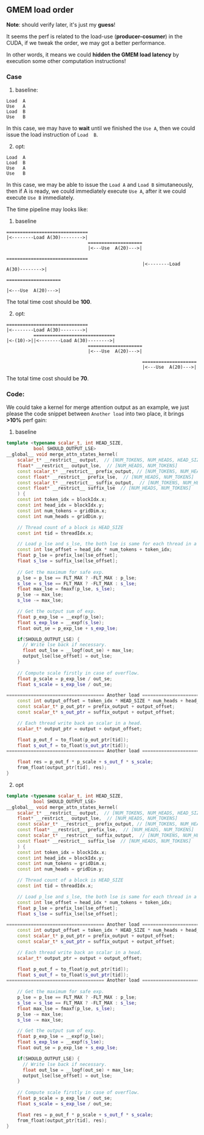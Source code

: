 ## GMEM load order
**Note**: should verify later, it's just my **guess**!

It seems the perf is related to the load-use (**producer-cosumer**) in the CUDA, if we tweak the order, we may got a better performance.

In other words, it means we could **hidden the GMEM load latency** by execution some other computation instructions!

### Case
1. baseline:
```
Load  A
Use   A
Load  B
Use   B
```
In this case, we may have to **wait** until we finished the `Use A`, then we could issue the load instruction of `Load  B`.

2. opt:
```
Load  A
Load  B
Use   A
Use   B
```
In this case, we may be able to issue the `Load A` and `Load B` simutaneously, then if A is ready, we could immediately execute `Use A`, after it we could execute `Use B` immediately.

The time pipeline may looks like:
1. baseline
```
==============================
|<--------Load A(30)-------->|
                              ====================
                              |<---Use  A(20)--->|
                                                  ==============================
                                                  |<--------Load A(30)-------->|
                                                                                ====================
                                                                                |<---Use  A(20)--->|
```
The total time cost should be **100**.

2. opt:
```
==============================
|<--------Load A(30)-------->|
          ==============================
|<-(10)->||<--------Load A(30)-------->|
                              ====================
                              |<---Use  A(20)--->|
                                                  
                                                  ====================
                                                  |<---Use  A(20)--->|
```
The total time cost should be **70**.

### Code:

We could take a kernel for merge attention output as an example, we just please the code snippet between `Another load` into two place, it brings **>10%** perf gain:

1. baseline
```cpp
template <typename scalar_t, int HEAD_SIZE,
          bool SHOULD_OUTPUT_LSE>
__global__ void merge_attn_states_kernel(
    scalar_t* __restrict__ output,  // [NUM_TOKENS, NUM_HEADS, HEAD_SIZE]
    float* __restrict__ output_lse,  // [NUM_HEADS, NUM_TOKENS]
    const scalar_t* __restrict__ prefix_output, // [NUM_TOKENS, NUM_HEADS, HEAD_SIZE]
    const float* __restrict__ prefix_lse,  // [NUM_HEADS, NUM_TOKENS]
    const scalar_t* __restrict__ suffix_output,  // [NUM_TOKENS, NUM_HEADS, HEAD_SIZE]
    const float* __restrict__ suffix_lse  // [NUM_HEADS, NUM_TOKENS]
    ) {
    const int token_idx = blockIdx.x;
    const int head_idx = blockIdx.y;
    const int num_tokens = gridDim.x;
    const int num_heads = gridDim.y;

    // Thread count of a block is HEAD_SIZE
    const int tid = threadIdx.x;

    // Load p_lse and s_lse, the both lse is same for each thread in a block.
    const int lse_offset = head_idx * num_tokens + token_idx;
    float p_lse = prefix_lse[lse_offset];
    float s_lse = suffix_lse[lse_offset];
    
    // Get the maximum for safe exp.
    p_lse = p_lse == FLT_MAX ? -FLT_MAX : p_lse;
    s_lse = s_lse == FLT_MAX ? -FLT_MAX : s_lse;
    float max_lse = fmaxf(p_lse, s_lse);
    p_lse -= max_lse;
    s_lse -= max_lse;

    // Get the output sum of exp.
    float p_exp_lse = __expf(p_lse);
    float s_exp_lse = __expf(s_lse);
    float out_se = p_exp_lse + s_exp_lse;

    if(SHOULD_OUTPUT_LSE) {
      // Write lse back if necessary.
      float out_lse = __logf(out_se) + max_lse;
      output_lse[lse_offset] = out_lse;
    }
    
    // Compute scale firstly in case of overflow.
    float p_scale = p_exp_lse / out_se;
    float s_scale = s_exp_lse / out_se;

==================================== Another load ====================================
    const int output_offset = token_idx * HEAD_SIZE * num_heads + head_idx * HEAD_SIZE;
    const scalar_t* p_out_ptr = prefix_output + output_offset;
    const scalar_t* s_out_ptr = suffix_output + output_offset;

    // Each thread write back an scalar in a head.
    scalar_t* output_ptr = output + output_offset;

    float p_out_f = to_float(p_out_ptr[tid]);
    float s_out_f = to_float(s_out_ptr[tid]);
==================================== Another load ====================================

    float res = p_out_f * p_scale + s_out_f * s_scale;
    from_float(output_ptr[tid], res);
}
```

2. opt
```cpp
template <typename scalar_t, int HEAD_SIZE,
          bool SHOULD_OUTPUT_LSE>
__global__ void merge_attn_states_kernel(
    scalar_t* __restrict__ output,  // [NUM_TOKENS, NUM_HEADS, HEAD_SIZE]
    float* __restrict__ output_lse,  // [NUM_HEADS, NUM_TOKENS]
    const scalar_t* __restrict__ prefix_output, // [NUM_TOKENS, NUM_HEADS, HEAD_SIZE]
    const float* __restrict__ prefix_lse,  // [NUM_HEADS, NUM_TOKENS]
    const scalar_t* __restrict__ suffix_output,  // [NUM_TOKENS, NUM_HEADS, HEAD_SIZE]
    const float* __restrict__ suffix_lse  // [NUM_HEADS, NUM_TOKENS]
    ) {
    const int token_idx = blockIdx.x;
    const int head_idx = blockIdx.y;
    const int num_tokens = gridDim.x;
    const int num_heads = gridDim.y;

    // Thread count of a block is HEAD_SIZE
    const int tid = threadIdx.x;

    // Load p_lse and s_lse, the both lse is same for each thread in a block.
    const int lse_offset = head_idx * num_tokens + token_idx;
    float p_lse = prefix_lse[lse_offset];
    float s_lse = suffix_lse[lse_offset];

==================================== Another load ====================================
    const int output_offset = token_idx * HEAD_SIZE * num_heads + head_idx * HEAD_SIZE;
    const scalar_t* p_out_ptr = prefix_output + output_offset;
    const scalar_t* s_out_ptr = suffix_output + output_offset;

    // Each thread write back an scalar in a head.
    scalar_t* output_ptr = output + output_offset;

    float p_out_f = to_float(p_out_ptr[tid]);
    float s_out_f = to_float(s_out_ptr[tid]);
==================================== Another load ====================================
    
    // Get the maximum for safe exp.
    p_lse = p_lse == FLT_MAX ? -FLT_MAX : p_lse;
    s_lse = s_lse == FLT_MAX ? -FLT_MAX : s_lse;
    float max_lse = fmaxf(p_lse, s_lse);
    p_lse -= max_lse;
    s_lse -= max_lse;

    // Get the output sum of exp.
    float p_exp_lse = __expf(p_lse);
    float s_exp_lse = __expf(s_lse);
    float out_se = p_exp_lse + s_exp_lse;

    if(SHOULD_OUTPUT_LSE) {
      // Write lse back if necessary.
      float out_lse = __logf(out_se) + max_lse;
      output_lse[lse_offset] = out_lse;
    }
    
    // Compute scale firstly in case of overflow.
    float p_scale = p_exp_lse / out_se;
    float s_scale = s_exp_lse / out_se;

    float res = p_out_f * p_scale + s_out_f * s_scale;
    from_float(output_ptr[tid], res);
}
```
